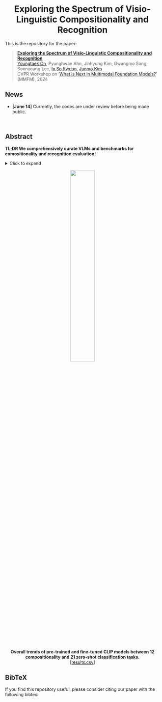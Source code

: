 # <div align="center">Exploring the Spectrum of Visio-Linguistic Compositionality and Recognition<div> 

This is the repository for the paper:
> <a href="https://github.com/ytaek-oh/vl_compo"><b>Exploring the Spectrum of Visio-Linguistic Compositionality and Recognition</b></a><br />
> [Youngtaek Oh](https://ytaek-oh.github.io), Pyunghwan Ahn, Jinhyung Kim, Gwangmo Song, Soonyoung
Lee, [In So Kweon](http://rcv.kaist.ac.kr/), [Junmo Kim](http://siit.kaist.ac.kr/)
> <br />CVPR Workshop on ‘<a href="https://sites.google.com/view/2nd-mmfm-workshop/" target="_blank">What is Next in Multimodal Foundation Models?</a>’ (MMFM), 2024

## News 
- **[June 14]** Currently, the codes are under review before being made public.
<br />

## Abstract
**TL;DR We comprehensively curate VLMs and benchmarks for comositionality and recognition evaluation!**
<details><summary>Click to expand</summary>
<p>Vision and language models (VLMs) such as CLIP have showcased remarkable
zero-shot recognition abilities yet face challenges in visio-linguistic
compositionality, particularly in linguistic comprehension and fine-grained
image-text alignment.
</p>  
<p>This paper explores the intricate relationship between
compositionality and recognition -- two pivotal aspects of VLM capability. We
conduct a comprehensive evaluation of existing VLMs, covering both pre-training
approaches aimed at recognition and the fine-tuning methods designed to improve
compositionality. Our evaluation employs 12 benchmarks for compositionality,
along with 21 zero-shot classification and two retrieval benchmarks for
recognition.</p> <p>
In our analysis from 274 CLIP model checkpoints, we reveal
patterns and trade-offs that emerge between compositional understanding and
recognition accuracy. Ultimately, this necessitates strategic efforts towards
developing models that improve both capabilities, as well as the meticulous
formulation of benchmarks for compositionality.</p>
</details>

<p align='center'>
  <img width='40%' src='./assets/images/figure1.png'/> <br />
<b>
Overall trends of pre-trained and fine-tuned CLIP models between 12 compositionality and 21 zero-shot classification tasks.
</b> <br />
  <a href="./results.csv">[results.csv]</a>
</p>


## BibTeX
If you find this repository useful, please consider citing our paper with the following bibtex:
```bibtex

```
